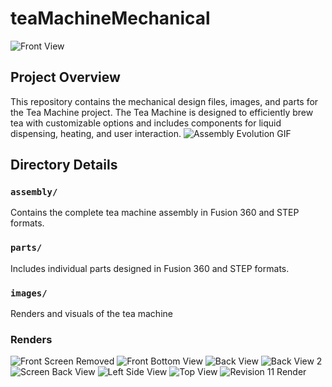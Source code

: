 # teaMachineMechanical

![Front View](./images/teaMachineAssembly_rev_10_front.png)

## Project Overview
This repository contains the mechanical design files, images, and parts for the Tea Machine project. The Tea Machine is designed to efficiently brew tea with customizable options and includes components for liquid dispensing, heating, and user interaction.
![Assembly Evolution GIF](./images/teaMachineAssembly_from_rev_0_to_rev_10.gif)

## Directory Details

### `assembly/`
Contains the complete tea machine assembly in Fusion 360 and STEP formats.

### `parts/`
Includes individual parts designed in Fusion 360 and STEP formats.

### `images/`
Renders and visuals of the tea machine

### Renders
![Front Screen Removed](./images/teaMachineAssembly_rev_10_front_screen_removed.png)
![Front Bottom View](./images/teaMachineAssembly_rev_10_front_bottom.png)
![Back View](./images/teaMachineAssembly_rev_10_back_view.png)
![Back View 2](./images/teaMachineAssembly_rev_10_back_view_2.png)
![Screen Back View](./images/teaMachineAssembly_rev_10_screen_back.png)
![Left Side View](./images/teaMachineAssembly_rev_10_left_side_view.png)
![Top View](./images/teaMachineAssembly_rev_10_top_view.png)
![Revision 11 Render](./images/teaMachineAssembly_rev_10_v11_19.png)
